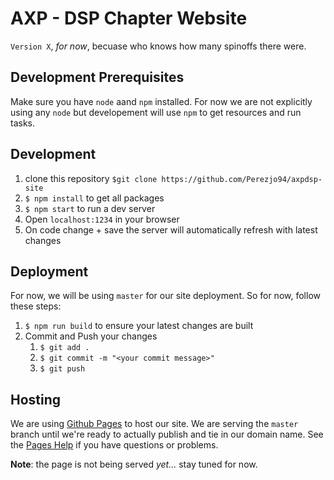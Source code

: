 # AXP - DSP Chapter Website
`Version X`, _for now_, becuase who knows how many spinoffs there were.

## Development Prerequisites
Make sure you have `node` aand `npm` installed. For now we are not explicitly using any `node` but developement will use `npm` to get resources and run tasks.

## Development
 1. clone this repository `$git clone https://github.com/Perezjo94/axpdsp-site`
 2. `$ npm install` to get all packages
 3. `$ npm start` to run a dev server 
 4. Open `localhost:1234` in your browser
 5. On code change + save the server will automatically refresh with latest changes

## Deployment
For now, we will be using `master` for our site deployment. So for now, follow these steps:

1. `$ npm run build` to ensure your latest changes are built
2. Commit and Push your changes
    1. `$ git add .`
    2. `$ git commit -m "<your commit message>"`
    3. `$ git push`

## Hosting
We are using [Github Pages](https://pages.github.com/) to host our site. We are serving the `master` branch until we're ready to actually publish and tie in our domain name. See the [Pages Help](https://help.github.com/categories/github-pages-basics/) if you have questions or problems.

__Note__: the page is not being served _yet..._ stay tuned for now.